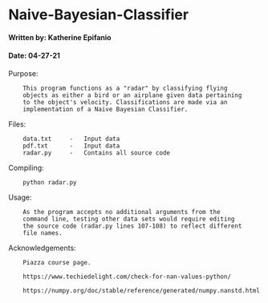 # Naive-Bayesian-Classifier
#### Written by: Katherine Epifanio
#### Date: 04-27-21


Purpose:

        This program functions as a "radar" by classifying flying
        objects as either a bird or an airplane given data pertaining
        to the object's velocity. Classifications are made via an
        implementation of a Naive Bayesian Classifier.


Files:

        data.txt     -   Input data
        pdf.txt      -   Input data
        radar.py     -   Contains all source code


Compiling:

        python radar.py


Usage:

        As the program accepts no additional arguments from the
        command line, testing other data sets would require editing
        the source code (radar.py lines 107-108) to reflect different
        file names.


Acknowledgements:

        Piazza course page.

        https://www.techiedelight.com/check-for-nan-values-python/

        https://numpy.org/doc/stable/reference/generated/numpy.nanstd.html
